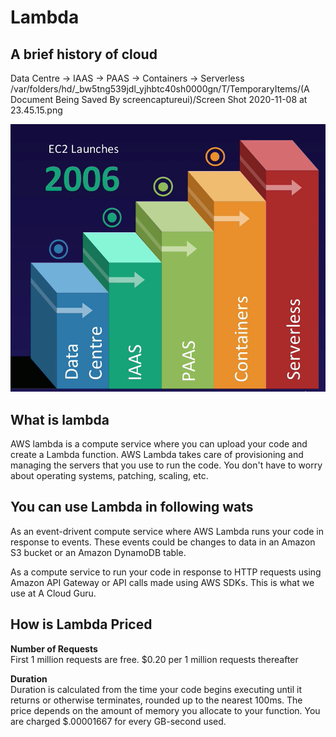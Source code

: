 # Lambda

## A brief history of cloud

Data Centre -> IAAS -> PAAS -> Containers -> Serverless
/var/folders/hd/_bw5tng539jdl_yjhbtc40sh0000gn/T/TemporaryItems/(A Document Being Saved By screencaptureui)/Screen Shot 2020-11-08 at 23.45.15.png

![IMG](img/lambda_brief_history.png)

## What is lambda

AWS lambda is a compute service where you can upload your code and create a Lambda function. AWS Lambda takes care of provisioning and managing the servers that you use to run the code. You don't have to worry about operating systems, patching, scaling, etc. 

## You can use Lambda in following wats

As an event-drivent compute service where AWS Lambda runs your code in response to events. These events could be changes to data in an Amazon S3 bucket or an Amazon DynamoDB table.

As a compute service to run your code in response to HTTP requests using Amazon API Gateway or API calls made using AWS SDKs. This is what we use at A Cloud Guru.

## How is Lambda Priced

**Number of Requests**  
First 1 million requests are free. $0.20 per 1 million requests thereafter

**Duration**  
Duration is calculated from the time your code begins executing until it returns or otherwise terminates, rounded up to the nearest 100ms. The price depends on the amount of memory you allocate to your function. You are charged $.00001667 for every GB-second used.
